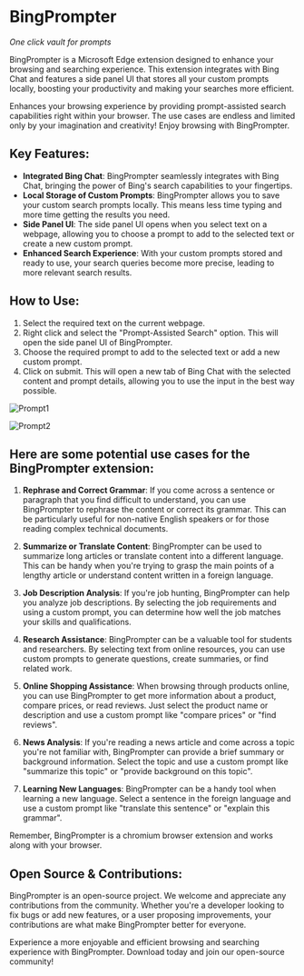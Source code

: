# BingPrompter

_One click vault for prompts_

BingPrompter is a Microsoft Edge extension designed to enhance your browsing and searching experience. This extension integrates with Bing Chat and features a side panel UI that stores all your custom prompts locally, boosting your productivity and making your searches more efficient.

Enhances your browsing experience by providing prompt-assisted search capabilities right within your browser. The use cases are endless and limited only by your imagination and creativity! Enjoy browsing with BingPrompter.


## Key Features:
- **Integrated Bing Chat**: BingPrompter seamlessly integrates with Bing Chat, bringing the power of Bing's search capabilities to your fingertips.
- **Local Storage of Custom Prompts**: BingPrompter allows you to save your custom search prompts locally. This means less time typing and more time getting the results you need.
- **Side Panel UI**: The side panel UI opens when you select text on a webpage, allowing you to choose a prompt to add to the selected text or create a new custom prompt.
- **Enhanced Search Experience**: With your custom prompts stored and ready to use, your search queries become more precise, leading to more relevant search results.

## How to Use:
1. Select the required text on the current webpage.
2. Right click and select the "Prompt-Assisted Search" option. This will open the side panel UI of BingPrompter.
3. Choose the required prompt to add to the selected text or add a new custom prompt.
4. Click on submit. This will open a new tab of Bing Chat with the selected content and prompt details, allowing you to use the input in the best way possible.
   
![Prompt1](https://github.com/aabeing/BingPrompter/assets/49649994/b15c9e27-bca6-41a4-b3ab-01a0eea8ba78)

![Prompt2](https://github.com/aabeing/BingPrompter/assets/49649994/9f2414f2-793a-4835-b41f-ce444b12415d)


## Here are some potential use cases for the BingPrompter extension:

1. **Rephrase and Correct Grammar**: If you come across a sentence or paragraph that you find difficult to understand, you can use BingPrompter to rephrase the content or correct its grammar. This can be particularly useful for non-native English speakers or for those reading complex technical documents.

2. **Summarize or Translate Content**: BingPrompter can be used to summarize long articles or translate content into a different language. This can be handy when you're trying to grasp the main points of a lengthy article or understand content written in a foreign language.

3. **Job Description Analysis**: If you're job hunting, BingPrompter can help you analyze job descriptions. By selecting the job requirements and using a custom prompt, you can determine how well the job matches your skills and qualifications.

4. **Research Assistance**: BingPrompter can be a valuable tool for students and researchers. By selecting text from online resources, you can use custom prompts to generate questions, create summaries, or find related work.

5. **Online Shopping Assistance**: When browsing through products online, you can use BingPrompter to get more information about a product, compare prices, or read reviews. Just select the product name or description and use a custom prompt like "compare prices" or "find reviews".

6. **News Analysis**: If you're reading a news article and come across a topic you're not familiar with, BingPrompter can provide a brief summary or background information. Select the topic and use a custom prompt like "summarize this topic" or "provide background on this topic".


7. **Learning New Languages**:  BingPrompter can be a handy tool when learning a new language. Select a sentence in the foreign language and use a custom prompt like "translate this sentence" or "explain this grammar".

Remember, BingPrompter is a chromium browser extension and works along with your browser.


## Open Source & Contributions:
BingPrompter is an open-source project. We welcome and appreciate any contributions from the community. Whether you're a developer looking to fix bugs or add new features, or a user proposing improvements, your contributions are what make BingPrompter better for everyone.

Experience a more enjoyable and efficient browsing and searching experience with BingPrompter. Download today and join our open-source community!
